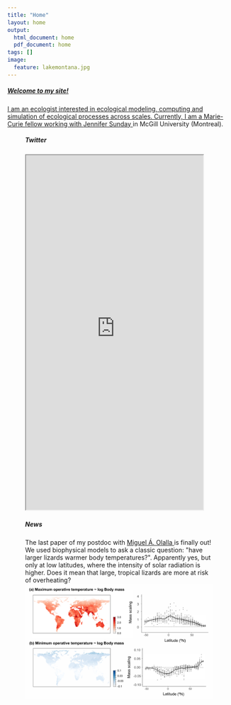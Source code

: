```yaml
---
title: "Home"
layout: home
output:
  html_document: home
  pdf_document: home
tags: []
image:
  feature: lakemontana.jpg
---
```

<div class="tiles">
    <a href="/research/">
      <h5>Welcome to my site!</h5>
      I am an ecologist interested in ecological modeling, computing and simulation of ecological processes across scales.
      Currently, I am a Marie-Curie fellow working with <a href="http://jennsunday.weebly.com/"> Jennifer Sunday </a> in McGill University (Montreal).
    </a>
</div>

<figure class = "half">
  <div align = "left"  class="tiles">
   <h5>Twitter</h5>
      <iframe style="width: 400px; height: 800px;" src="https://jrubalcaba.github.io/twitter-embed/" width="300" height="150">
      </iframe>
    </div> 
  <div align = "left">
    <h5>News</h5>
    <p>The last paper of my postdoc with <a href="http://olallalab.com/"> Miguel Á. Olalla </a> is finally out! We used biophysical models to ask a classic question: "have larger lizards warmer body temperatures?". Apparently yes, but only at low latitudes, where the intensity of solar radiation is higher. Does it mean that large, tropical lizards are more at risk of overheating? 
    <a href="https://besjournals.onlinelibrary.wiley.com/doi/abs/10.1111/1365-2656.13181"> 
      <img src="/images/news/rubalcaba&olalla_tarraga2020.png">
    </a>
  </div> 

</figure>


